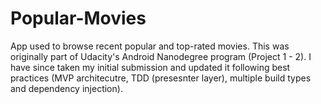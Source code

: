 # Popular-Movies

App used to browse recent popular and top-rated movies. This was originally part of Udacity's Android Nanodegree program (Project 1 - 2). I have since taken my initial submission and updated it following best practices (MVP architecutre, TDD (presesnter layer), multiple build types and dependency injection). 
